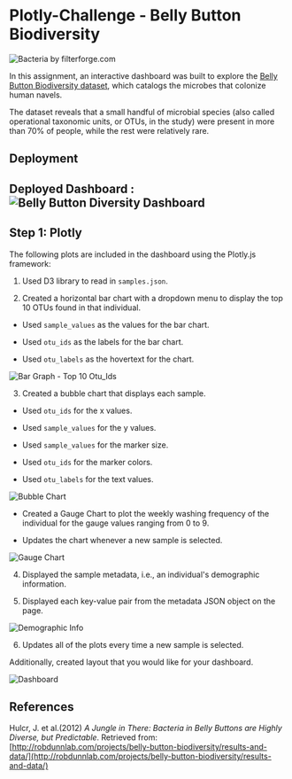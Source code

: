 # Plotly-Challenge - Belly Button Biodiversity


![Bacteria by filterforge.com](http://robdunnlab.com/wp-content/uploads/microbes-sem.jpg)

In this assignment, an interactive dashboard was built to explore the [Belly Button Biodiversity dataset](http://robdunnlab.com/projects/belly-button-biodiversity/), which catalogs the microbes that colonize human navels.

The dataset reveals that a small handful of microbial species (also called operational taxonomic units, or OTUs, in the study) were present in more than 70% of people, while the rest were relatively rare.

## Deployment

## Deployed Dashboard : ![Belly Button Diversity Dashboard](https://mriganv.github.io/Plotly-Challenge/) 

## Step 1: Plotly

The following plots are included in the dashboard using the Plotly.js framework:

1. Used  D3 library to read in `samples.json`.

2. Created a horizontal bar chart with a dropdown menu to display the top 10 OTUs found in that individual.

* Used `sample_values` as the values for the bar chart.

* Used `otu_ids` as the labels for the bar chart.

* Used `otu_labels` as the hovertext for the chart.

![Bar Graph - Top 10 Otu_Ids](https://user-images.githubusercontent.com/81407869/134235956-27d54cc1-3e48-4d41-893a-696fbf135405.png)

3. Created a bubble chart that displays each sample.

* Used `otu_ids` for the x values.

* Used `sample_values` for the y values.

* Used `sample_values` for the marker size.

* Used `otu_ids` for the marker colors.

* Used `otu_labels` for the text values.

![Bubble Chart](https://user-images.githubusercontent.com/81407869/134236013-255fa55e-aa84-4fb9-9d6a-a7d05d008f22.png)


* Created  a Gauge Chart  to plot the weekly washing frequency of the individual for the gauge values ranging from 0 to 9. 

* Updates the chart whenever a new sample is selected.

![Gauge Chart](https://user-images.githubusercontent.com/81407869/134236044-41c51518-fb1d-414b-9338-654805abd8d6.png)

4. Displayed the sample metadata, i.e., an individual's demographic information.

5. Displayed each key-value pair from the metadata JSON object on the page.

 ![Demographic Info](https://user-images.githubusercontent.com/81407869/134236130-e1f5c1cc-044d-4d9e-a2ca-6c00d9d5e583.jpg)


6. Updates all of the plots every time a new sample is selected.

Additionally, created layout that you would like for your dashboard. 

![Dashboard](https://user-images.githubusercontent.com/81407869/134236167-a49f0c2d-3d8a-45bb-9c71-6a4938569f75.jpg)





## References

Hulcr, J. et al.(2012) _A Jungle in There: Bacteria in Belly Buttons are Highly Diverse, but Predictable_. Retrieved from: [http://robdunnlab.com/projects/belly-button-biodiversity/results-and-data/](http://robdunnlab.com/projects/belly-button-biodiversity/results-and-data/)


